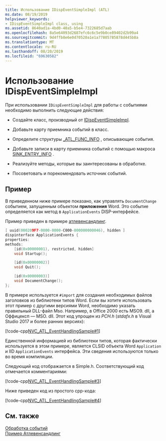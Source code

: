 ```yaml
---
title: Использование IDispEventSimpleImpl (ATL)
ms.date: 08/19/2019
helpviewer_keywords:
- IDispEventSimpleImpl class, using
ms.assetid: 8640ad1a-4bd0-40a5-b5e4-7322685d7aab
ms.openlocfilehash: 8a5e64093d2687efc6c6c5e9b0ce89402d2b99a4
ms.sourcegitcommit: 9d4ffb8e6e0d70520a1e1a77805785878d445b8a
ms.translationtype: MT
ms.contentlocale: ru-RU
ms.lasthandoff: 08/20/2019
ms.locfileid: "69630582"
---
```

# <a name="using-idispeventsimpleimpl"></a>Использование IDispEventSimpleImpl

При использовании `IDispEventSimpleImpl` для работы с событиями необходимо выполнить следующие действия:

- Создайте класс, производный от [IDispEventSimpleImpl](../atl/reference/idispeventsimpleimpl-class.md).

- Добавьте карту приемника событий в класс.

- Определите структуры [_ATL_FUNC_INFO](../atl/reference/atl-func-info-structure.md) , описывающие события.

- Добавьте записи в карту приемника событий с помощью макроса [SINK_ENTRY_INFO](reference/composite-control-macros.md#sink_entry_info) .

- Реализуйте методы, которые вы заинтересованы в обработке.

- Посоветовать и порекомендовать источник событий.

## <a name="example"></a>Пример

В приведенном ниже примере показано, как управлять `DocumentChange` событием, запущенным объектом **приложения** Word. Это событие определяется как метод в `ApplicationEvents` DISP-интерфейсе.

Пример приведен в примере [атлевенсандлинг](../overview/visual-cpp-samples.md).

```cpp
[ uuid(000209F7-0000-0000-C000-000000000046), hidden ]
dispinterface ApplicationEvents {
properties:
methods:
    [id(0x00000001), restricted, hidden]
    void Startup();

    [id(0x00000002)]
    void Quit();

    [id(0x00000003)]
    void DocumentChange();
};
```

В примере используется `#import` для создания необходимых файлов заголовков из библиотеки типов Word. Если вы хотите использовать этот пример с другими версиями Word, необходимо указать правильный DLL-файл Mso. Например, в Office 2000 есть MSO9. dll, а Оффицексп — MSO. dll. Этот код упрощен из *PCH.h* (*stdafx.h* в Visual Studio 2017 и более ранних версиях):

[!code-cpp[NVC_ATL_EventHandlingSample#1](../atl/codesnippet/cpp/using-idispeventsimpleimpl_1.h)]

Единственной информацией из библиотеки типов, которая фактически используется в этом примере, является CLSID объекта Word `Application` и IID `ApplicationEvents` интерфейса. Эти сведения используются только во время компиляции.

Следующий код отображается в Simple.h. Соответствующий код отмечается комментариями:

[!code-cpp[NVC_ATL_EventHandlingSample#3](../atl/codesnippet/cpp/using-idispeventsimpleimpl_2.h)]

Ниже приведен код из простого cpp-кода:

[!code-cpp[NVC_ATL_EventHandlingSample#4](../atl/codesnippet/cpp/using-idispeventsimpleimpl_3.cpp)]

## <a name="see-also"></a>См. также

[Обработка событий](../atl/event-handling-and-atl.md)<br/>
[Пример Атлевенсандлинг](../overview/visual-cpp-samples.md)
